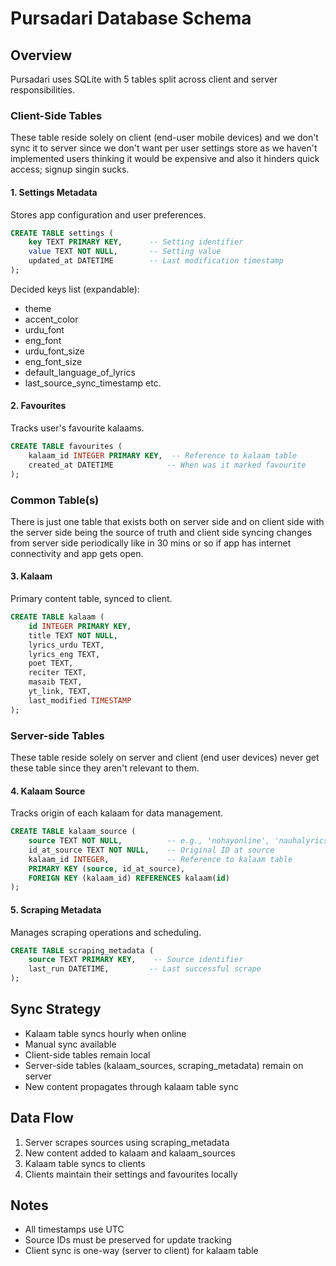 # Pursadari Database Schema

## Overview

Pursadari uses SQLite with 5 tables split across client and server responsibilities.

### Client-Side Tables

These table reside solely on client (end-user mobile devices) and we don't sync it to server since we don't want per user settings store as we haven't implemented users thinking it would be expensive and also it hinders quick access; signup singin sucks.

#### 1. Settings Metadata

Stores app configuration and user preferences.

```sql
CREATE TABLE settings (
    key TEXT PRIMARY KEY,      -- Setting identifier
    value TEXT NOT NULL,       -- Setting value
    updated_at DATETIME        -- Last modification timestamp
);
```

Decided keys list (expandable):

- theme
- accent_color
- urdu_font
- eng_font
- urdu_font_size
- eng_font_size
- default_language_of_lyrics
- last_source_sync_timestamp etc.

#### 2. Favourites

Tracks user's favourite kalaams.

```sql
CREATE TABLE favourites (
    kalaam_id INTEGER PRIMARY KEY,  -- Reference to kalaam table
    created_at DATETIME            -- When was it marked favourite
);
```

### Common Table(s)

There is just one table that exists both on server side and on client side with the server side being the source of truth and client side syncing changes from server side periodically like in 30 mins or so if app has internet connectivity and app gets open.

#### 3. Kalaam

Primary content table, synced to client.

```sql
CREATE TABLE kalaam (
    id INTEGER PRIMARY KEY,
    title TEXT NOT NULL,
    lyrics_urdu TEXT,
    lyrics_eng TEXT,
    poet TEXT,
    reciter TEXT,
    masaib TEXT,
    yt_link, TEXT,
    last_modified TIMESTAMP
);
```

### Server-side Tables

These table reside solely on server and client (end user devices) never get these table since they aren't relevant to them.

#### 4. Kalaam Source

Tracks origin of each kalaam for data management.

```sql
CREATE TABLE kalaam_source (
    source TEXT NOT NULL,          -- e.g., 'nohayonline', 'nauhalyrics'
    id_at_source TEXT NOT NULL,    -- Original ID at source
    kalaam_id INTEGER,             -- Reference to kalaam table
    PRIMARY KEY (source, id_at_source),
    FOREIGN KEY (kalaam_id) REFERENCES kalaam(id)
);
```

#### 5. Scraping Metadata

Manages scraping operations and scheduling.

```sql
CREATE TABLE scraping_metadata (
    source TEXT PRIMARY KEY,    -- Source identifier
    last_run DATETIME,         -- Last successful scrape
);
```

## Sync Strategy

- Kalaam table syncs hourly when online
- Manual sync available
- Client-side tables remain local
- Server-side tables (kalaam_sources, scraping_metadata) remain on server
- New content propagates through kalaam table sync

## Data Flow

1. Server scrapes sources using scraping_metadata
2. New content added to kalaam and kalaam_sources
3. Kalaam table syncs to clients
4. Clients maintain their settings and favourites locally

## Notes

- All timestamps use UTC
- Source IDs must be preserved for update tracking
- Client sync is one-way (server to client) for kalaam table

